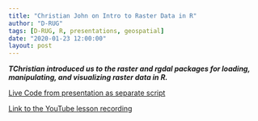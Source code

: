 ```yaml
---
title: "Christian John on Intro to Raster Data in R"
author: "D-RUG"
tags: [D-RUG, R, presentations, geospatial]
date: "2020-01-23 12:00:00"
layout: post
---
```


**_TChristian introduced us to the raster and rgdal packages for loading, manipulating, and visualizing raster data in R._**

[Live Code from presentation as separate script](https://www.dl.dropboxusercontent.com/s/ec85vl5nmqicr2v/2020_1_23_rasters_intro.R?dl=0)

[Link to the YouTube lesson recording](https://www.youtube.com/watch?v=9BhqG4Ot6TQ)
